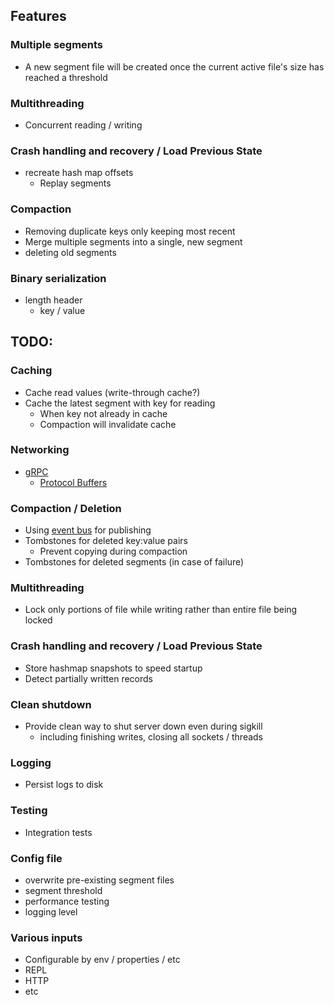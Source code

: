 ## Features

### Multiple segments

- A new segment file will be created once the current active file's size has reached a threshold

### Multithreading

- Concurrent reading / writing

### Crash handling and recovery / Load Previous State

- recreate hash map offsets
    - Replay segments

### Compaction

- Removing duplicate keys only keeping most recent
- Merge multiple segments into a single, new segment
- deleting old segments

### Binary serialization

- length header
    - key / value

## TODO:

### Caching

- Cache read values (write-through cache?)
- Cache the latest segment with key for reading
    - When key not already in cache
    - Compaction will invalidate cache

### Networking

- [gRPC](https://grpc.io)
    - [Protocol Buffers](https://developers.google.com/protocol-buffers)

### Compaction / Deletion

- Using [event bus](https://github.com/google/guava/wiki/EventBusExplained) for publishing
- Tombstones for deleted key:value pairs
    - Prevent copying during compaction
- Tombstones for deleted segments (in case of failure)

### Multithreading

- Lock only portions of file while writing rather than entire file being locked

### Crash handling and recovery / Load Previous State

- Store hashmap snapshots to speed startup
- Detect partially written records

### Clean shutdown

- Provide clean way to shut server down even during sigkill
    - including finishing writes, closing all sockets / threads

### Logging

- Persist logs to disk

### Testing

- Integration tests

### Config file

- overwrite pre-existing segment files
- segment threshold
- performance testing
- logging level

### Various inputs

- Configurable by env / properties / etc
- REPL
- HTTP
- etc
